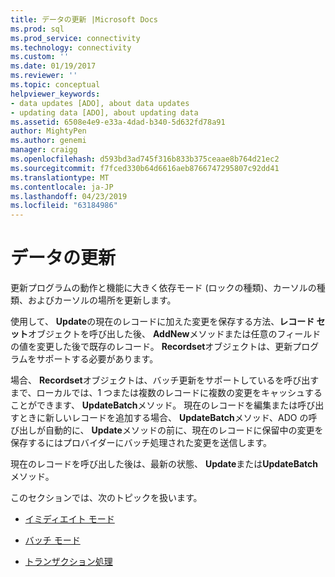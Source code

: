 ```yaml
---
title: データの更新 |Microsoft Docs
ms.prod: sql
ms.prod_service: connectivity
ms.technology: connectivity
ms.custom: ''
ms.date: 01/19/2017
ms.reviewer: ''
ms.topic: conceptual
helpviewer_keywords:
- data updates [ADO], about data updates
- updating data [ADO], about updating data
ms.assetid: 6508e4e9-e33a-4dad-b340-5d632fd78a91
author: MightyPen
ms.author: genemi
manager: craigg
ms.openlocfilehash: d593bd3ad745f316b833b375ceaae8b764d21ec2
ms.sourcegitcommit: f7fced330b64d6616aeb8766747295807c92dd41
ms.translationtype: MT
ms.contentlocale: ja-JP
ms.lasthandoff: 04/23/2019
ms.locfileid: "63184986"
---
```

# <a name="updating-data"></a>データの更新
更新プログラムの動作と機能に大きく依存モード (ロックの種類)、カーソルの種類、およびカーソルの場所を更新します。  
  
 使用して、 **Update**の現在のレコードに加えた変更を保存する方法、**レコード セット**オブジェクトを呼び出した後、 **AddNew**メソッドまたは任意のフィールドの値を変更した後で既存のレコード。 **Recordset**オブジェクトは、更新プログラムをサポートする必要があります。  
  
 場合、 **Recordset**オブジェクトは、バッチ更新をサポートしているを呼び出すまで、ローカルでは、1 つまたは複数のレコードに複数の変更をキャッシュすることができます、 **UpdateBatch**メソッド。 現在のレコードを編集または呼び出すときに新しいレコードを追加する場合、 **UpdateBatch**メソッド、ADO の呼び出しが自動的に、 **Update**メソッドの前に、現在のレコードに保留中の変更を保存するにはプロバイダーにバッチ処理された変更を送信します。  
  
 現在のレコードを呼び出した後は、最新の状態、 **Update**または**UpdateBatch**メソッド。  
  
 このセクションでは、次のトピックを扱います。  
  
-   [イミディエイト モード](../../../ado/guide/data/immediate-mode.md)  
  
-   [バッチ モード](../../../ado/guide/data/batch-mode.md)  
  
-   [トランザクション処理 ](../../../ado/guide/data/transaction-processing.md)
